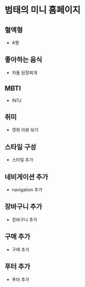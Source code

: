# 범태의 미니 홈페이지

## 혈액형
- A형

## 좋아하는 음식
- 차돌 된장찌개

## MBTI
- INTJ

## 취미
- 영화 리뷰 보기

## 스타일 구성
- 스타일 추가

## 네비게이션 추가
- navigation 추가

## 장바구니 추가
- 장바구니 추가

## 구매 추가
- 구매 추가

## 푸터 추가
- 푸터 추가